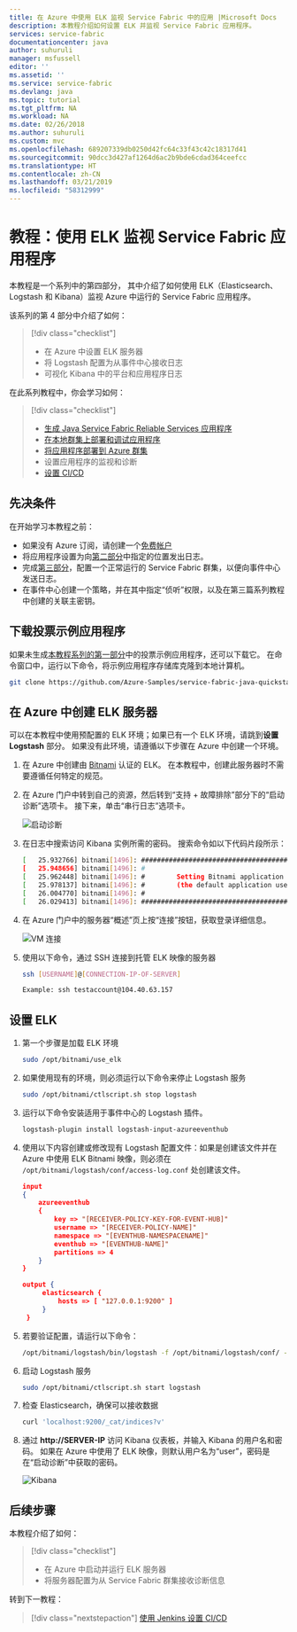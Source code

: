 ```yaml
---
title: 在 Azure 中使用 ELK 监视 Service Fabric 中的应用 |Microsoft Docs
description: 本教程介绍如何设置 ELK 并监视 Service Fabric 应用程序。
services: service-fabric
documentationcenter: java
author: suhuruli
manager: msfussell
editor: ''
ms.assetid: ''
ms.service: service-fabric
ms.devlang: java
ms.topic: tutorial
ms.tgt_pltfrm: NA
ms.workload: NA
ms.date: 02/26/2018
ms.author: suhuruli
ms.custom: mvc
ms.openlocfilehash: 689207339db0250d42fc64c33f43c42c18317d41
ms.sourcegitcommit: 90dcc3d427af1264d6ac2b9bde6cdad364ceefcc
ms.translationtype: HT
ms.contentlocale: zh-CN
ms.lasthandoff: 03/21/2019
ms.locfileid: "58312999"
---
```

# <a name="tutorial-monitor-your-service-fabric-applications-using-elk"></a>教程：使用 ELK 监视 Service Fabric 应用程序

本教程是一个系列中的第四部分， 其中介绍了如何使用 ELK（Elasticsearch、Logstash 和 Kibana）监视 Azure 中运行的 Service Fabric 应用程序。

该系列的第 4 部分中介绍了如何：
> [!div class="checklist"]
> * 在 Azure 中设置 ELK 服务器
> * 将 Logstash 配置为从事件中心接收日志
> * 可视化 Kibana 中的平台和应用程序日志

在此系列教程中，你会学习如何：
> [!div class="checklist"]
> * [生成 Java Service Fabric Reliable Services 应用程序](service-fabric-tutorial-create-java-app.md)
> * [在本地群集上部署和调试应用程序](service-fabric-tutorial-debug-log-local-cluster.md)
> * [将应用程序部署到 Azure 群集](service-fabric-tutorial-java-deploy-azure.md)
> * 设置应用程序的监视和诊断
> * [设置 CI/CD](service-fabric-tutorial-java-jenkins.md)

## <a name="prerequisites"></a>先决条件

在开始学习本教程之前：

* 如果没有 Azure 订阅，请创建一个[免费帐户](https://azure.microsoft.com/free/?WT.mc_id=A261C142F)
* 将应用程序设置为向[第二部分](service-fabric-tutorial-debug-log-local-cluster.md)中指定的位置发出日志。
* 完成[第三部分](service-fabric-tutorial-java-deploy-azure.md)，配置一个正常运行的 Service Fabric 群集，以便向事件中心发送日志。
* 在事件中心创建一个策略，并在其中指定“侦听”权限，以及在第三篇系列教程中创建的关联主密钥。

## <a name="download-the-voting-sample-application"></a>下载投票示例应用程序

如果未生成[本教程系列的第一部分](service-fabric-tutorial-create-java-app.md)中的投票示例应用程序，还可以下载它。 在命令窗口中，运行以下命令，将示例应用程序存储库克隆到本地计算机。

```bash
git clone https://github.com/Azure-Samples/service-fabric-java-quickstart
```

## <a name="create-an-elk-server-in-azure"></a>在 Azure 中创建 ELK 服务器

可以在本教程中使用预配置的 ELK 环境；如果已有一个 ELK 环境，请跳到**设置 Logstash** 部分。 如果没有此环境，请遵循以下步骤在 Azure 中创建一个环境。

1. 在 Azure 中创建由 [Bitnami](https://ms.portal.azure.com/#create/bitnami.elk4-6) 认证的 ELK。 在本教程中，创建此服务器时不需要遵循任何特定的规范。

2. 在 Azure 门户中转到自己的资源，然后转到“支持 + 故障排除”部分下的“启动诊断”选项卡。 接下来，单击“串行日志”选项卡。

    ![启动诊断](./media/service-fabric-tutorial-java-elk/bootdiagnostics.png)
3. 在日志中搜索访问 Kibana 实例所需的密码。 搜索命令如以下代码片段所示：

    ```bash
    [   25.932766] bitnami[1496]: #########################################################################
    [   25.948656] bitnami[1496]: #                                                                       #
    [   25.962448] bitnami[1496]: #        Setting Bitnami application password to '[PASSWORD]'           #
    [   25.978137] bitnami[1496]: #        (the default application username is 'user')                   #
    [   26.004770] bitnami[1496]: #                                                                       #
    [   26.029413] bitnami[1496]: #########################################################################
    ```

4. 在 Azure 门户中的服务器“概述”页上按“连接”按钮，获取登录详细信息。

    ![VM 连接](./media/service-fabric-tutorial-java-elk/vmconnection.png)

5. 使用以下命令，通过 SSH 连接到托管 ELK 映像的服务器

    ```bash
    ssh [USERNAME]@[CONNECTION-IP-OF-SERVER]

    Example: ssh testaccount@104.40.63.157
    ```

## <a name="set-up-elk"></a>设置 ELK

1. 第一个步骤是加载 ELK 环境

    ```bash
    sudo /opt/bitnami/use_elk
    ```

2. 如果使用现有的环境，则必须运行以下命令来停止 Logstash 服务

    ```bash
    sudo /opt/bitnami/ctlscript.sh stop logstash
    ```

3. 运行以下命令安装适用于事件中心的 Logstash 插件。

    ```bash
    logstash-plugin install logstash-input-azureeventhub
    ```

4. 使用以下内容创建或修改现有 Logstash 配置文件：如果是创建该文件并在 Azure 中使用 ELK Bitnami 映像，则必须在 ```/opt/bitnami/logstash/conf/access-log.conf``` 处创建该文件。

    ```json
    input
    {
        azureeventhub
        {
            key => "[RECEIVER-POLICY-KEY-FOR-EVENT-HUB]"
            username => "[RECEIVER-POLICY-NAME]"
            namespace => "[EVENTHUB-NAMESPACENAME]"
            eventhub => "[EVENTHUB-NAME]"
            partitions => 4
        }
    }

    output {
         elasticsearch {
             hosts => [ "127.0.0.1:9200" ]
         }
     }
    ```

5. 若要验证配置，请运行以下命令：

    ```bash
    /opt/bitnami/logstash/bin/logstash -f /opt/bitnami/logstash/conf/ --config.test_and_exit
    ```

6. 启动 Logstash 服务

    ```bash
    sudo /opt/bitnami/ctlscript.sh start logstash
    ```

7. 检查 Elasticsearch，确保可以接收数据

    ```bash
    curl 'localhost:9200/_cat/indices?v'
    ```

8. 通过 **http:\//SERVER-IP** 访问 Kibana 仪表板，并输入 Kibana 的用户名和密码。 如果在 Azure 中使用了 ELK 映像，则默认用户名为“user”，密码是在“启动诊断”中获取的密码。

    ![Kibana](./media/service-fabric-tutorial-java-elk/kibana.png)

## <a name="next-steps"></a>后续步骤

本教程介绍了如何：

> [!div class="checklist"]
> * 在 Azure 中启动并运行 ELK 服务器
> * 将服务器配置为从 Service Fabric 群集接收诊断信息

转到下一教程：
> [!div class="nextstepaction"]
> [使用 Jenkins 设置 CI/CD](service-fabric-tutorial-java-jenkins.md)
